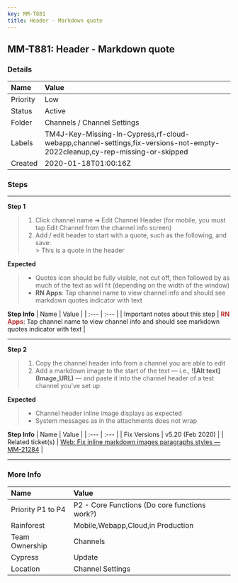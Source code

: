 ```yaml
---
key: MM-T881
title: Header - Markdown quote
---
```


## MM-T881: Header - Markdown quote

### Details

| Name     | Value                                                                                                                     |
| :------- | :------------------------------------------------------------------------------------------------------------------------ |
| Priority | Low                                                                                                                       |
| Status   | Active                                                                                                                    |
| Folder   | Channels / Channel Settings                                                                                               |
| Labels   | TM4J-Key-Missing-In-Cypress,rf-cloud-webapp,channel-settings,fix-versions-not-empty-2022cleanup,cy-rep-missing-or-skipped |
| Created  | 2020-01-18T01:00:16Z                                                                                                      |

### Steps

<hr/>

**Step 1**

> <article><ol><li>Click channel name ➜ Edit Channel Header (for mobile, you must tap Edit Channel from the channel info screen)</li><li>Add / edit header to start with a quote, such as the following, and save:<br />&gt; This is a quote in the header</li></ol></article>

**Expected**

> <article><ul><li>Quotes icon should be fully visible, not cut off, then followed by as much of the text as will fit (depending on the width of the window)</li><li><strong>RN Apps</strong>: Tap channel name to view channel info and should see markdown quotes indicator with text</li></ul></article>

**Step Info**
| Name | Value |
| :--- | :--- |
| Important notes about this step | <strong><span style="color:rgb(184, 49, 47)">RN Apps</span></strong>: Tap channel name to view channel info and should see markdown quotes indicator with text |

<hr/>

**Step 2**

> <article><ol><li>Copy the channel header info from a channel you are able to edit</li><li>Add a markdown image to the start of the text — i.e., <strong>![Alt text](Image_URL)</strong> — and paste it into the channel header of a test channel you've set up</li></ol></article>

**Expected**

> <article><ul><li>Channel header inline image displays as expected</li><li>System messages as in the attachments does not wrap</li></ul></article>

**Step Info**
| Name | Value |
| :--- | :--- |
| Fix Versions | v5.20 (Feb 2020) |
| Related ticket(s) | <a href="https://mattermost.atlassian.net/browse/MM-21284" rel="noopener noreferrer" target="_blank">Web: Fix inline markdown images paragraphs styles — MM-21284</a> |

<hr/>

### More Info

| Name              | Value                                         |
| :---------------- | :-------------------------------------------- |
| Priority P1 to P4 | P2 - Core Functions (Do core functions work?) |
| Rainforest        | Mobile,Webapp,Cloud,in Production             |
| Team Ownership    | Channels                                      |
| Cypress           | Update                                        |
| Location          | Channel Settings                              |
